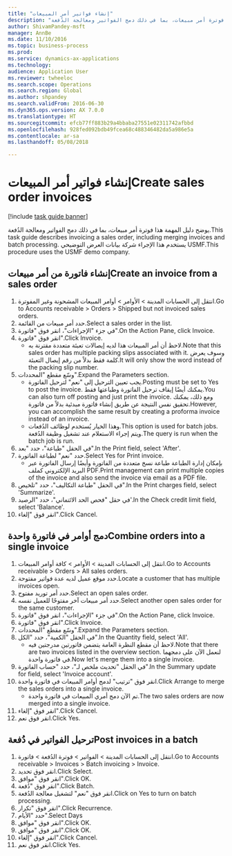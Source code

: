```yaml
--- 
title: "إنشاء فواتير أمر المبيعات"
description: "يوضح دليل المهمة هذا فوترة أمر مبيعات، بما في ذلك دمج الفواتير ومعالجة الدُفعة."
author: ShivamPandey-msft
manager: AnnBe
ms.date: 11/10/2016
ms.topic: business-process
ms.prod: 
ms.service: dynamics-ax-applications
ms.technology: 
audience: Application User
ms.reviewer: twheeloc
ms.search.scope: Operations
ms.search.region: Global
ms.author: shpandey
ms.search.validFrom: 2016-06-30
ms.dyn365.ops.version: AX 7.0.0
ms.translationtype: HT
ms.sourcegitcommit: efcb77ff883b29a4bbaba27551e02311742afbbd
ms.openlocfilehash: 928fed092bdb49fcea68c488346482da5a986e5a
ms.contentlocale: ar-sa
ms.lasthandoff: 05/08/2018

---
```

# <a name="create-sales-order-invoices"></a><span data-ttu-id="733a5-103">إنشاء فواتير أمر المبيعات</span><span class="sxs-lookup"><span data-stu-id="733a5-103">Create sales order invoices</span></span>

[!include [task guide banner](../../includes/task-guide-banner.md)]

<span data-ttu-id="733a5-104">يوضح دليل المهمة هذا فوترة أمر مبيعات، بما في ذلك دمج الفواتير ومعالجة الدُفعة.</span><span class="sxs-lookup"><span data-stu-id="733a5-104">This task guide describes invoicing a sales order, including merging invoices and batch processing.</span></span> <span data-ttu-id="733a5-105">يستخدم هذا الإجراء شركة بيانات العرض التوضيحي USMF.</span><span class="sxs-lookup"><span data-stu-id="733a5-105">This procedure uses the USMF demo company.</span></span>


## <a name="create-an-invoice-from-a-sales-order"></a><span data-ttu-id="733a5-106">إنشاء فاتورة من أمر مبيعات</span><span class="sxs-lookup"><span data-stu-id="733a5-106">Create an invoice from a sales order</span></span>
1. <span data-ttu-id="733a5-107">انتقل إلى الحسابات المدينة > الأوامر‬ > أوامر المبيعات المشحونة وغير المفوترة‬.</span><span class="sxs-lookup"><span data-stu-id="733a5-107">Go to Accounts receivable > Orders > Shipped but not invoiced sales orders.</span></span>
2. <span data-ttu-id="733a5-108">حدد أمر مبيعات من القائمة.</span><span class="sxs-lookup"><span data-stu-id="733a5-108">Select a sales order in the list.</span></span> 
3. <span data-ttu-id="733a5-109">في جزء "الإجراءات"، انقر فوق "فاتورة".</span><span class="sxs-lookup"><span data-stu-id="733a5-109">On the Action Pane, click Invoice.</span></span>
4. <span data-ttu-id="733a5-110">انقر فوق "فاتورة".</span><span class="sxs-lookup"><span data-stu-id="733a5-110">Click Invoice.</span></span>
    * <span data-ttu-id="733a5-111">لاحظ أن أمر المبيعات هذا لديه إيصالات تعبئة متعددة مقترنة به.</span><span class="sxs-lookup"><span data-stu-id="733a5-111">Note that this sales order has multiple packing slips associated with it.</span></span> <span data-ttu-id="733a5-112">وسوف يعرض كلمة <multiple> فقط بدلاً من رقم إيصال التعبئة.</span><span class="sxs-lookup"><span data-stu-id="733a5-112">It will only show the word <multiple> instead of the packing slip number.</span></span>  
5. <span data-ttu-id="733a5-113">وسّع مقطع "المحددات".</span><span class="sxs-lookup"><span data-stu-id="733a5-113">Expand the Parameters section.</span></span>
    * <span data-ttu-id="733a5-114">يجب تعيين الترحيل إلى "نعم" لترحيل الفاتورة.</span><span class="sxs-lookup"><span data-stu-id="733a5-114">Posting must be set to Yes to post the invoice.</span></span> <span data-ttu-id="733a5-115">يمكنك أيضًا إيقاف ترحيل الفاتورة وطباعتها فقط.</span><span class="sxs-lookup"><span data-stu-id="733a5-115">You can also turn off posting and just print the invoice.</span></span> <span data-ttu-id="733a5-116">ومع ذلك، يمكنك تحقيق نفس النتيجة عن طريق إنشاء فاتورة مبدئية بدلاً من فاتورة.</span><span class="sxs-lookup"><span data-stu-id="733a5-116">However, you can accomplish the same result by creating a proforma invoice instead of an invoice.</span></span>  
    * <span data-ttu-id="733a5-117">وهذا الخيار يُستخدم لوظائف الدُفعات.</span><span class="sxs-lookup"><span data-stu-id="733a5-117">This option is used for batch jobs.</span></span> <span data-ttu-id="733a5-118">ويتم إجراء الاستعلام عند تشغيل وظيفة الدُفعة.</span><span class="sxs-lookup"><span data-stu-id="733a5-118">The query is run when the batch job is run.</span></span>    
6. <span data-ttu-id="733a5-119">في الحقل "طباعة"، حدد "بعد".</span><span class="sxs-lookup"><span data-stu-id="733a5-119">In the Print field, select 'After'.</span></span>
7. <span data-ttu-id="733a5-120">حدد "نعم" لطباعة الفاتورة.</span><span class="sxs-lookup"><span data-stu-id="733a5-120">Select Yes for Print invoice.</span></span>
    * <span data-ttu-id="733a5-121">بإمكان إدارة الطباعة‬ طباعة نسخ متعددة من الفاتورة وأيضًا إرسال الفاتورة عبر البريد الإلكتروني كملف PDF.</span><span class="sxs-lookup"><span data-stu-id="733a5-121">Print management can print  multiple copies of the invoice and also send the invoice via email as a PDF file.</span></span>  
8. <span data-ttu-id="733a5-122">في الحقل "طباعة التكاليف‬"، حدد "تلخيص‬".</span><span class="sxs-lookup"><span data-stu-id="733a5-122">In the Print charges field, select 'Summarize'.</span></span>
9. <span data-ttu-id="733a5-123">في حقل "فحص الحد الائتماني‬"، حدد "الرصيد'.</span><span class="sxs-lookup"><span data-stu-id="733a5-123">In the Check credit limit field, select 'Balance'.</span></span>
10. <span data-ttu-id="733a5-124">انقر فوق "إلغاء".</span><span class="sxs-lookup"><span data-stu-id="733a5-124">Click Cancel.</span></span>

## <a name="combine-orders-into-a-single-invoice"></a><span data-ttu-id="733a5-125">دمج أوامر في فاتورة واحدة</span><span class="sxs-lookup"><span data-stu-id="733a5-125">Combine orders into a single invoice</span></span>
1. <span data-ttu-id="733a5-126">انتقل إلى الحسابات المدينة > الأوامر > كافة أوامر المبيعات.</span><span class="sxs-lookup"><span data-stu-id="733a5-126">Go to Accounts receivable > Orders > All sales orders.</span></span>
2. <span data-ttu-id="733a5-127">حدد موقع عميل لديه عدة فواتير مفتوحة.</span><span class="sxs-lookup"><span data-stu-id="733a5-127">Locate a customer that has multiple invoices open.</span></span>
3. <span data-ttu-id="733a5-128">حدد أمر توريد مفتوح.</span><span class="sxs-lookup"><span data-stu-id="733a5-128">Select an open sales order.</span></span>
4. <span data-ttu-id="733a5-129">حدد أمر مبيعات آخر مفتوحًا للعميل نفسه.</span><span class="sxs-lookup"><span data-stu-id="733a5-129">Select another open sales order for the same customer.</span></span>
5. <span data-ttu-id="733a5-130">في جزء "الإجراءات"، انقر فوق "فاتورة".</span><span class="sxs-lookup"><span data-stu-id="733a5-130">On the Action Pane, click Invoice.</span></span>
6. <span data-ttu-id="733a5-131">انقر فوق "فاتورة".</span><span class="sxs-lookup"><span data-stu-id="733a5-131">Click Invoice.</span></span>
7. <span data-ttu-id="733a5-132">وسّع مقطع "المحددات".</span><span class="sxs-lookup"><span data-stu-id="733a5-132">Expand the Parameters section.</span></span>
8. <span data-ttu-id="733a5-133">في الحقل "الكمية"، حدد "الكل".</span><span class="sxs-lookup"><span data-stu-id="733a5-133">In the Quantity field, select 'All'.</span></span>
    * <span data-ttu-id="733a5-134">لاحظ أن مقطع النظرة العامة يتضمن فاتورتين مدرجتين فيه.</span><span class="sxs-lookup"><span data-stu-id="733a5-134">Note that there are two invoices listed in the overview section.</span></span> <span data-ttu-id="733a5-135">لنعمل الآن على دمجهما في فاتورة واحدة.</span><span class="sxs-lookup"><span data-stu-id="733a5-135">Now let's merge them into a single invoice.</span></span>  
9. <span data-ttu-id="733a5-136">في الحقل "تحديث ملخص لـ‬"، حدد "حساب الفاتورة".</span><span class="sxs-lookup"><span data-stu-id="733a5-136">In the Summary update for field, select 'Invoice account'.</span></span>
10. <span data-ttu-id="733a5-137">انقر فوق "ترتيب" لدمج أوامر المبيعات في فاتورة واحدة.</span><span class="sxs-lookup"><span data-stu-id="733a5-137">Click Arrange to merge the sales orders into a single invoice.</span></span>
    * <span data-ttu-id="733a5-138">تم الآن دمج أمري المبيعات في فاتورة واحدة.</span><span class="sxs-lookup"><span data-stu-id="733a5-138">The two sales orders are now merged into a single invoice.</span></span>   
11. <span data-ttu-id="733a5-139">انقر فوق "إلغاء".</span><span class="sxs-lookup"><span data-stu-id="733a5-139">Click Cancel.</span></span>
12. <span data-ttu-id="733a5-140">انقر فوق نعم.</span><span class="sxs-lookup"><span data-stu-id="733a5-140">Click Yes.</span></span>

## <a name="post-invoices-in-a-batch"></a><span data-ttu-id="733a5-141">ترحيل الفواتير في دُفعة</span><span class="sxs-lookup"><span data-stu-id="733a5-141">Post invoices in a batch</span></span>
1. <span data-ttu-id="733a5-142">انتقل إلى الحسابات المدينة > الفواتير > فوترة الدُفعة‬ > فاتورة.</span><span class="sxs-lookup"><span data-stu-id="733a5-142">Go to Accounts receivable > Invoices > Batch invoicing > Invoice.</span></span>
2. <span data-ttu-id="733a5-143">انقر فوق تحديد.</span><span class="sxs-lookup"><span data-stu-id="733a5-143">Click Select.</span></span>
3. <span data-ttu-id="733a5-144">انقر فوق "موافق".</span><span class="sxs-lookup"><span data-stu-id="733a5-144">Click OK.</span></span>
4. <span data-ttu-id="733a5-145">انقر فوق "دُفعة".</span><span class="sxs-lookup"><span data-stu-id="733a5-145">Click Batch.</span></span>
5. <span data-ttu-id="733a5-146">انقر فوق "نعم" لتشغيل معالجة الدُفعة.</span><span class="sxs-lookup"><span data-stu-id="733a5-146">Click on Yes to turn on batch processing.</span></span>
6. <span data-ttu-id="733a5-147">انقر فوق "تكرار".</span><span class="sxs-lookup"><span data-stu-id="733a5-147">Click Recurrence.</span></span>
7. <span data-ttu-id="733a5-148">حدد "الأيام‬".</span><span class="sxs-lookup"><span data-stu-id="733a5-148">Select Days</span></span>
8. <span data-ttu-id="733a5-149">انقر فوق "موافق".</span><span class="sxs-lookup"><span data-stu-id="733a5-149">Click OK.</span></span>
9. <span data-ttu-id="733a5-150">انقر فوق "موافق".</span><span class="sxs-lookup"><span data-stu-id="733a5-150">Click OK.</span></span>
10. <span data-ttu-id="733a5-151">انقر فوق "إلغاء".</span><span class="sxs-lookup"><span data-stu-id="733a5-151">Click Cancel.</span></span>
11. <span data-ttu-id="733a5-152">انقر فوق نعم.</span><span class="sxs-lookup"><span data-stu-id="733a5-152">Click Yes.</span></span>


